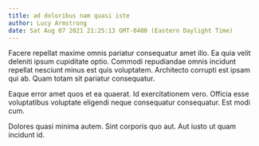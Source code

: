 ```yaml
---
title: ad doloribus nam quasi iste
author: Lucy Armstrong
date: Sat Aug 07 2021 21:25:13 GMT-0400 (Eastern Daylight Time)
---
```

Facere repellat maxime omnis pariatur consequatur amet illo. Ea quia velit deleniti ipsum cupiditate optio. Commodi repudiandae omnis incidunt repellat nesciunt minus est quis voluptatem. Architecto corrupti est ipsam qui ab. Quam totam sit pariatur consequatur.

 Eaque error amet quos et ea quaerat. Id exercitationem vero. Officia esse voluptatibus voluptate eligendi neque consequatur consequatur. Est modi cum.

 Dolores quasi minima autem. Sint corporis quo aut. Aut iusto ut quam incidunt id.